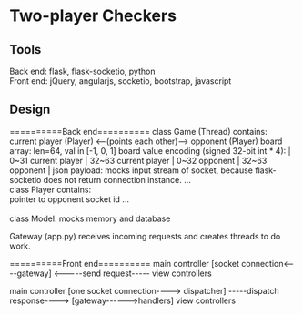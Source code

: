 # Two-player Checkers

## Tools
Back end: flask, flask-socketio, python </br>
Front end: jQuery, angularjs, socketio, bootstrap, javascript </br>

## Design
==========Back end==========
class Game (Thread) contains: </br>
    current player (Player) <--(points each other)--> opponent (Player)
    board array: len=64, val in [-1, 0, 1]
    board value encoding (signed 32-bit int * 4): | 0~31 current player | 32~63 current player | 0~32 opponent | 32~63 opponent | 
    json payload: mocks input stream of socket, because flask-socketio does not return connection instance. 
    ...
</br>
class Player contains: </br>
    pointer to opponent
    socket id
    ...
</br>    
class Model: mocks memory and database

Gateway (app.py) receives incoming requests and creates threads to do work.


==========Front end==========
main controller [socket connection<----gateway] <-----send request-----  view controllers

main controller [one socket connection----> dispatcher] -----dispatch response----> [gateway------>handlers] view controllers


    
 
